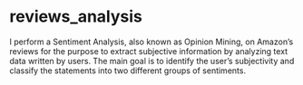 # reviews_analysis
I perform a Sentiment Analysis, also known as Opinion Mining, on Amazon’s reviews for the purpose to extract subjective information by analyzing text data written by users. The main goal is to identify the user’s subjectivity and classify the statements into two different groups of sentiments.
